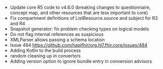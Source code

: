 * Update core R5 code to v4.6.0 (breaking changes to questionnaire, concept map, and other resources that are less important to core)
* Fix compartment definitions of ListResource.source and subject for R3 and R4
* Snapshot generator: fix problem checking types on logical models
* Do not flag internal references as suspicious
* XMLParser allows passing a schema location
* Issue 484 https://github.com/hapifhir/org.hl7.fhir.core/issues/484
* Adding Kotlin to the build process
* random cleaning up in convertors
* Adding version option to ignore bundle entry in conversion advisors
